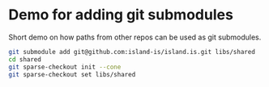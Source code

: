 # Demo for adding git submodules

Short demo on how paths from other repos can be used as git submodules.

```bash
git submodule add git@github.com:island-is/island.is.git libs/shared
cd shared
git sparse-checkout init --cone
git sparse-checkout set libs/shared
```

